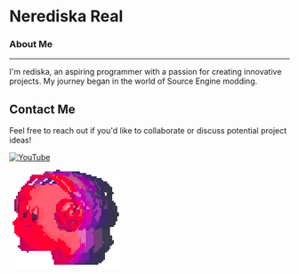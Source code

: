 **Nerediska Real**
=====================

### About Me
-------------
I'm rediska, an aspiring programmer with a passion for creating innovative projects. My journey began in the world of Source Engine modding.

**Contact Me**
-------------

Feel free to reach out if you'd like to collaborate or discuss potential project ideas!

[![YouTube](https://img.shields.io/badge/-YouTube-FF0000)](https://www.youtube.com/channel/UCBJjDUMpff0QeN4e28Tw6jw)

[![Header](https://github.com/MatveySDK/MatveySDK/blob/main/assets/gif.gif)](https://steamcommunity.com/tradeoffer/new/?partner=1296316604&token=V9fm6hQ2)

